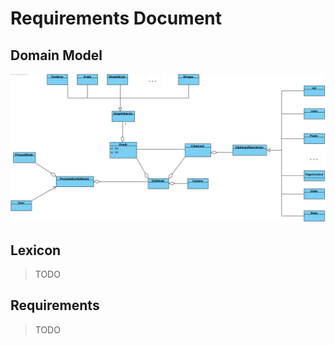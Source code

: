 # Requirements Document

## Domain Model
![Domain model](Domain_Diagram.png)
## Lexicon
>TODO
## Requirements
>TODO